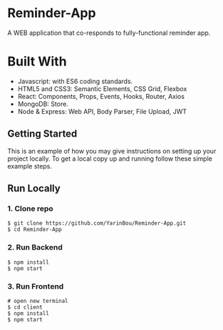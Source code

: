 # Reminder-App

A WEB application that co-responds to fully-functional reminder app.</br>

# Built With

- Javascript: with ES6 coding standards.
- HTML5 and CSS3: Semantic Elements, CSS Grid, Flexbox
- React: Components, Props, Events, Hooks, Router, Axios
- MongoDB: Store.
- Node & Express: Web API, Body Parser, File Upload, JWT

<!-- GETTING STARTED -->

## Getting Started

This is an example of how you may give instructions on setting up your project locally.
To get a local copy up and running follow these simple example steps.

## Run Locally

### 1. Clone repo

```
$ git clone https://github.com/YarinBou/Reminder-App.git
$ cd Reminder-App
```

### 2. Run Backend

```
$ npm install
$ npm start
```

### 3. Run Frontend

```
# open new terminal
$ cd client
$ npm install
$ npm start
```
